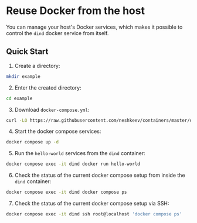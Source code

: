 # Reuse Docker from the host

You can manage your host's Docker services, which makes it possible to control the `dind` docker service from itself.

## Quick Start

1. Create a directory:
```bash
mkdir example
```
2. Enter the created directory:
```bash
cd example
```
3. Download `docker-compose.yml`:
```bash
curl -LO https://raw.githubusercontent.com/neshkeev/containers/master/dind/example/reuse-host-docker/docker-compose.yml
```
4. Start the docker compose services:
```bash
docker compose up -d
```
5. Run the `hello-world` services from the `dind` container:
```bash
docker compose exec -it dind docker run hello-world
```
6. Check the status of the current docker compose setup from inside the `dind` container:
```bash
docker compose exec -it dind docker compose ps
```
7. Check the status of the current docker compose setup via SSH:
```bash
docker compose exec -it dind ssh root@localhost 'docker compose ps'
```
